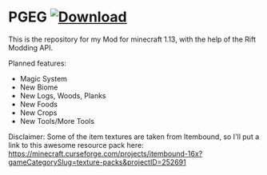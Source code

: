 # PGEG [![Download](https://curse.nikky.moe/api/img/301102)](https://curse.nikky.moe/api/url/301102)

This is the repository for my Mod for minecraft 1.13, with the help of the Rift Modding API.

Planned features:

* Magic System
* New Biome
* New Logs, Woods, Planks
* New Foods
* New Crops
* New Tools/More Tools


Disclaimer:
Some of the item textures are taken from Itembound, so I'll put a link to this awesome resource pack here:
https://minecraft.curseforge.com/projects/itembound-16x?gameCategorySlug=texture-packs&projectID=252691
